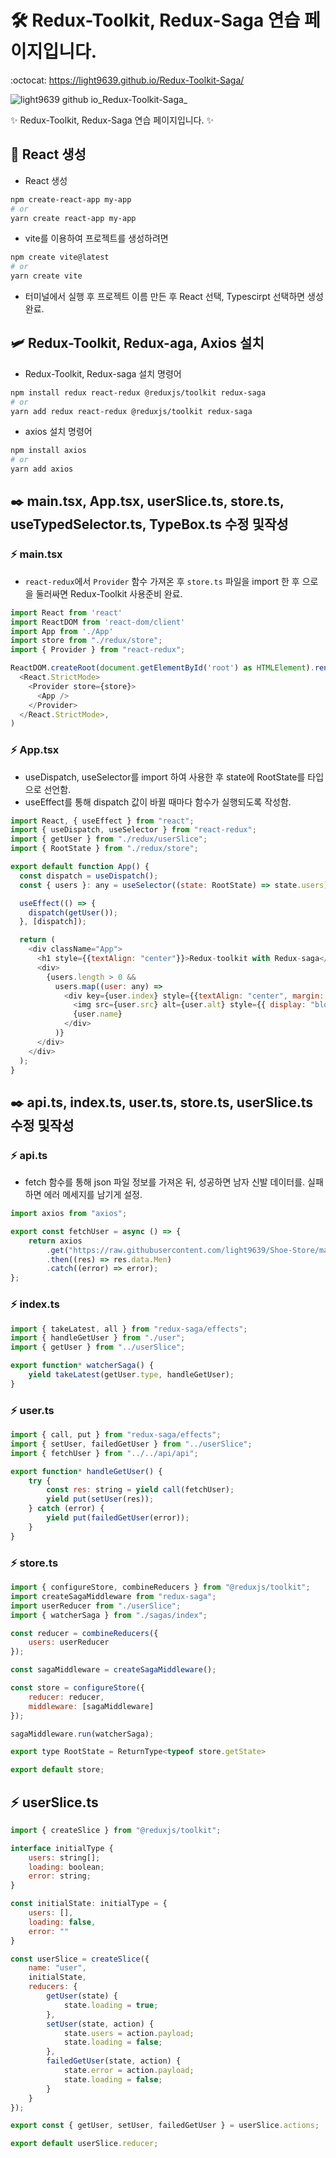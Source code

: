 # 🛠️ Redux-Toolkit, Redux-Saga 연습 페이지입니다.
:octocat: https://light9639.github.io/Redux-Toolkit-Saga/

![light9639 github io_Redux-Toolkit-Saga_](https://user-images.githubusercontent.com/95972251/212889474-e29233b6-69df-4417-b04f-0f8307527637.png)

:sparkles: Redux-Toolkit, Redux-Saga 연습 페이지입니다. :sparkles:
## :tada: React 생성
- React 생성
```bash
npm create-react-app my-app
# or
yarn create react-app my-app
```

- vite를 이용하여 프로젝트를 생성하려면
```bash
npm create vite@latest
# or
yarn create vite
```
- 터미널에서 실행 후 프로젝트 이름 만든 후 React 선택, Typescirpt 선택하면 생성 완료.
## 🛩️ Redux-Toolkit, Redux-aga, Axios 설치
- Redux-Toolkit, Redux-saga 설치 명령어
```bash
npm install redux react-redux @reduxjs/toolkit redux-saga
# or
yarn add redux react-redux @reduxjs/toolkit redux-saga
```

- axios 설치 명령어
```bash
npm install axios
# or
yarn add axios
```

## ✒️ main.tsx, App.tsx, userSlice.ts, store.ts, useTypedSelector.ts, TypeBox.ts 수정 및작성
### :zap: main.tsx
- `react-redux`에서 `Provider` 함수 가져온 후 `store.ts` 파일을 import 한 후 <Provider store={store}></Provider>으로 <App />을 둘러싸면 Redux-Toolkit 사용준비 완료.
```js
import React from 'react'
import ReactDOM from 'react-dom/client'
import App from './App'
import store from "./redux/store";
import { Provider } from "react-redux";

ReactDOM.createRoot(document.getElementById('root') as HTMLElement).render(
  <React.StrictMode>
    <Provider store={store}>
      <App />
    </Provider>
  </React.StrictMode>,
)
```

### :zap: App.tsx
- useDispatch, useSelector를 import 하여 사용한 후 state에 RootState를 타입으로 선언함.
- useEffect를 통해 dispatch 값이 바뀔 때마다 함수가 실행되도록 작성함.
```js
import React, { useEffect } from "react";
import { useDispatch, useSelector } from "react-redux";
import { getUser } from "./redux/userSlice";
import { RootState } from "./redux/store";

export default function App() {
  const dispatch = useDispatch();
  const { users }: any = useSelector((state: RootState) => state.users);

  useEffect(() => {
    dispatch(getUser());
  }, [dispatch]);

  return (
    <div className="App">
      <h1 style={{textAlign: "center"}}>Redux-toolkit with Redux-saga</h1>
      <div>
        {users.length > 0 &&
          users.map((user: any) =>
            <div key={user.index} style={{textAlign: "center", margin: "0 auto"}}>
              <img src={user.src} alt={user.alt} style={{ display: "block", maxWidth: "300px",  margin: "25px auto", borderRadius: "15px"}} />
              {user.name}
            </div>
          )}
      </div>
    </div>
  );
}
```

## ✒️ api.ts, index.ts, user.ts, store.ts, userSlice.ts 수정 및작성
### :zap: api.ts
- fetch 함수를 통해 json 파일 정보를 가져온 뒤, 성공하면 남자 신발 데이터를. 실패하면 에러 메세지를 남기게 설정.
```js
import axios from "axios";

export const fetchUser = async () => {
    return axios
        .get("https://raw.githubusercontent.com/light9639/Shoe-Store/main/data/Shoes.json")
        .then((res) => res.data.Men)
        .catch((error) => error);
};
```
### :zap: index.ts 
```js
import { takeLatest, all } from "redux-saga/effects";
import { handleGetUser } from "./user";
import { getUser } from "../userSlice";

export function* watcherSaga() {
    yield takeLatest(getUser.type, handleGetUser);
}
```

### :zap: user.ts
```js
import { call, put } from "redux-saga/effects";
import { setUser, failedGetUser } from "../userSlice";
import { fetchUser } from "../../api/api";

export function* handleGetUser() {
    try {
        const res: string = yield call(fetchUser);
        yield put(setUser(res));
    } catch (error) {
        yield put(failedGetUser(error));
    }
}
```

### :zap: store.ts
```js
import { configureStore, combineReducers } from "@reduxjs/toolkit";
import createSagaMiddleware from "redux-saga";
import userReducer from "./userSlice";
import { watcherSaga } from "./sagas/index";

const reducer = combineReducers({
    users: userReducer
});

const sagaMiddleware = createSagaMiddleware();

const store = configureStore({
    reducer: reducer,
    middleware: [sagaMiddleware]
});

sagaMiddleware.run(watcherSaga);

export type RootState = ReturnType<typeof store.getState>

export default store;
```

## :zap: userSlice.ts
```js
import { createSlice } from "@reduxjs/toolkit";

interface initialType {
    users: string[];
    loading: boolean;
    error: string;
}

const initialState: initialType = {
    users: [],
    loading: false,
    error: ""
}

const userSlice = createSlice({
    name: "user",
    initialState,
    reducers: {
        getUser(state) {
            state.loading = true;
        },
        setUser(state, action) {
            state.users = action.payload;
            state.loading = false;
        },
        failedGetUser(state, action) {
            state.error = action.payload;
            state.loading = false;
        }
    }
});

export const { getUser, setUser, failedGetUser } = userSlice.actions;

export default userSlice.reducer;
```
